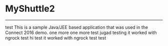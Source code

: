 # MyShuttle2
-------------
test
This is a sample Java/JEE based application that was used in the Connect 2016 demo. 
one more
one more test
jugad testing
it worked with ngrock
test hi test
it worked with ngrock
test test 
